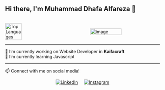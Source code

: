 ## Hi there, I'm Muhammad Dhafa Alfareza 👋
<br>
<div style="display: flex; justify-content: space-between; align-items: center;">
  <img 
    src="https://github-readme-stats.vercel.app/api/top-langs/?username=Shdhz&layout=compact&hide=html,css,jupyter%20Notebook&langs_count=6" 
    alt="Top Languages" width="32.4%" 
  />
  <img src="https://github-readme-streak-stats.herokuapp.com/?user=Shdhz&" alt="image" width="45%" />
</div>
<hr>
🔭 I’m currently working on Website Developer in <b>Kaifacraft</b> <br>
🌱 I’m currently learning Javascript
<hr>

📫 Connect with me on social media!

<div style="display: flex; justify-content: center; gap: 20px;">
  <a href="https://linkedin.com/in/username](https://www.linkedin.com/in/muhammad-dhafa-alfareza-2577ba275/" target="_blank">
    <img src="https://img.shields.io/badge/LinkedIn-0077B5?style=for-the-badge&logo=linkedin&logoColor=white" alt="LinkedIn"/>
  </a>
  <a href="https://instagram.com/username" target="_blank">
    <img src="https://img.shields.io/badge/Instagram-E4405F?style=for-the-badge&logo=instagram&logoColor=white" alt="Instagram"/>
  </a>
</div>
